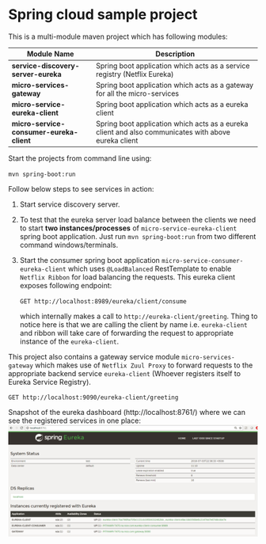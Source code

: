 # Spring cloud sample project

This is a multi-module maven project which has following modules:

| **Module Name** | **Description** |
|-----------------|-----------------|
| **service-discovery-server-eureka** | Spring boot application which acts as a service registry (Netflix Eureka) |
| **micro-services-gateway** | Spring boot application which acts as a gateway for all the micro-services |
| **micro-service-eureka-client** | Spring boot application which acts as a eureka client |
| **micro-service-consumer-eureka-client** | Spring boot application which acts as a eureka client and also communicates with above eureka client |

Start the projects from command line using: 

`mvn spring-boot:run`

Follow below steps to see services in action:

1. Start service discovery server.
2. To test that the eureka server load balance between the clients we need to start **two instances/processes** of `micro-service-eureka-client` spring boot application. Just run `mvn spring-boot:run` from two different command windows/terminals.
3. Start the consumer spring boot application `micro-service-consumer-eureka-client` which uses `@LoadBalanced` RestTemplate to enable `Netflix Ribbon` for load balancing the requests. This eureka client exposes following endpoint:

   `GET http://localhost:8989/eureka/client/consume`
   
   which internally makes a call to `http://eureka-client/greeting`. Thing to notice here is that we are calling the client by name i.e. `eureka-client` and ribbon will take care of forwarding the request to appropriate instance of the `eureka-client`.
   
This project also contains a gateway service module `micro-services-gateway` which makes use of `Netflix Zuul Proxy` to forward requests to the appropriate backend service `eureka-client` (Whoever registers itself to Eureka Service Registry).

    GET http://localhost:9090/eureka-client/greeting
  
Snapshot of the eureka dashboard (http://localhost:8761/) where we can see the registered services in one place:  
![Eureka Dashboard](eureka-dashboard.PNG)


